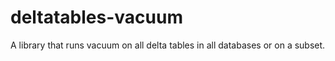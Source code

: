 # deltatables-vacuum
A library that runs vacuum on all delta tables in all databases or on a subset. 

